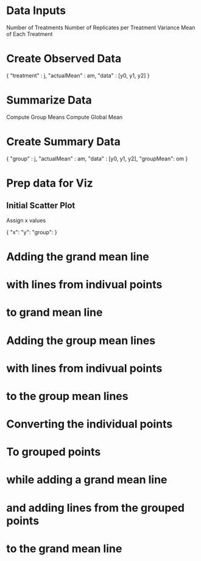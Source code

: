 # Data Inputs
Number of Treatments
Number of Replicates per Treatment
Variance
Mean of Each Treatment

# Create Observed Data
{ "treatment" : j,
  "actualMean" : am,
  "data" : [y0, y1, y2]
}

# Summarize Data
Compute Group Means
Compute Global Mean

# Create Summary Data
{ "group" : j,
  "actualMean" : am,
  "data" : [y0, y1, y2],
  "groupMean": om
}

# Prep data for Viz
## Initial Scatter Plot
Assign x values

{
  "x":
  "y":
  "group":
}


# Adding the grand mean line
# with lines from indivual points
# to grand mean line

# Adding the group mean lines
# with lines from indivual points
# to the group mean lines

# Converting the individual points
# To grouped points
# while adding a grand mean line
# and adding lines from the grouped points
# to the grand mean line



